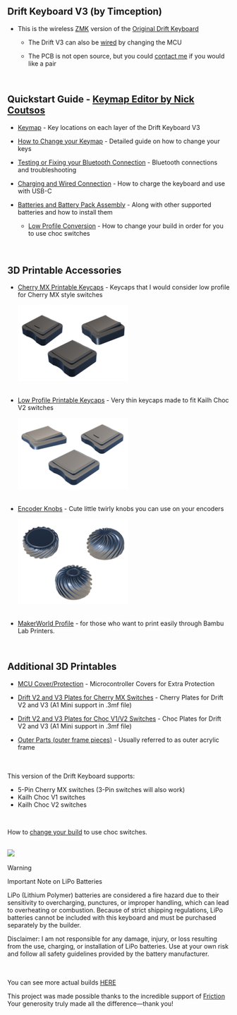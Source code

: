 ## Drift Keyboard V3 (by Timception)  

- This is the wireless [ZMK](https://zmk.dev/) version of the [Original Drift Keyboard](https://github.com/Timception/Drift)  

  - The Drift V3 can also be [wired](https://github.com/Timception/Drift-v3-vial) by changing the MCU  

  - The PCB is not open source, but you could [contact me](https://www.instagram.com/majin.keyboards) if you would like a pair
  <br/>  


## Quickstart Guide - [Keymap Editor by Nick Coutsos](https://nickcoutsos.github.io/keymap-editor/)  
- [Keymap](Keymap) - Key locations on each layer of the Drift Keyboard V3  

- [How to Change your Keymap](/How%20to%20Change%20your%20Keymap/) - Detailed guide on how to change your keys  

- [Testing or Fixing your Bluetooth Connection](/Testing%20or%20Fixing%20your%20Bluetooth%20Connection/) - Bluetooth connections and troubleshooting

- [Charging and Wired Connection](/Charging%20and%20Wired%20Connection/) - How to charge the keyboard and use with USB-C  

- [Batteries and Battery Pack Assembly](/PS3%20Battery%20Pack%20Assembly/) - Along with other supported batteries and how to install them

  - [Low Profile Conversion](/Drift-V2-and-V3-Choc-Plates/) - How to change your build in order for you to use choc switches  
<br/><br/>  

## 3D Printable Accessories  
 - [Cherry MX Printable Keycaps](/printables/Cherry-MX/) - Keycaps that I would consider low profile for Cherry MX style switches  

   <img src="img/Otaru_Keycaps_Cherry.png" width="250">  
   <br/><br/>  
   
 - [Low Profile Printable Keycaps](/printables/Low-Profile/) - Very thin keycaps made to fit Kailh Choc V2 switches  

   <img src="img/Otaru_Keycaps_LP.png" width="250">  
   <br/><br/>  
      
 - [Encoder Knobs](/printables/Encoder-Knobs/) - Cute little twirly knobs you can use on your encoders

   <img src="img/EC12-Knobs.png" width="250">  
   <br/><br/>  
      
 - [MakerWorld Profile](https://makerworld.com/en/@timception) - for those who want to print easily through Bambu Lab Printers.
<br/>  

 ## Additional 3D Printables
 - [MCU Cover/Protection](/V3-MCU-Cover/) - Microcontroller Covers for Extra Protection
   
 - [Drift V2 and V3 Plates for Cherry MX Switches](/Drift-V2-and-V3-Cherry-Plates/) - Cherry Plates for Drift V2 and V3 (A1 Mini support in .3mf file)  
 
 - [Drift V2 and V3 Plates for Choc V1/V2 Switches](/Drift-V2-and-V3-Choc-Plates/) - Choc Plates for Drift V2 and V3 (A1 Mini support in .3mf file)
 
 - [Outer Parts (outer frame pieces)](/Outer-Acrylic/) - Usually referred to as outer acrylic frame  
<br/><br/>

This version of the Drift Keyboard supports:  

 - 5-Pin Cherry MX switches (3-Pin switches will also work)  
 - Kailh Choc V1 switches  
 - Kailh Choc V2 switches  
<br/>  

How to [change your build](/Drift-V2-and-V3-Choc-Plates/) to use choc switches.  
<br/>  

<img src="img/switch-support.png" width="500">  
<br/>  

>[!Warning]
>Important Note on LiPo Batteries  
>  
>LiPo (Lithium Polymer) batteries are considered a fire hazard due to their sensitivity
>to overcharging, punctures, or improper handling, which can lead to overheating or combustion.
>Because of strict shipping regulations, LiPo batteries cannot be included with this keyboard
>and must be purchased separately by the builder.  
>  
>Disclaimer: I am not responsible for any damage, injury, or loss resulting from the use,
>charging, or installation of LiPo batteries. Use at your own risk and follow all safety guidelines
>provided by the battery manufacturer.  
<br/><br/>  

You can see more actual builds [HERE](https://www.instagram.com/majin.keyboards)  

This project was made possible thanks to the incredible support of [Friction](https://github.com/friction07)  
Your generosity truly made all the difference—thank you!  
